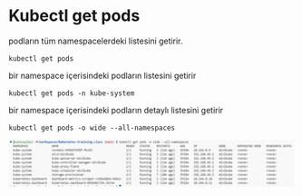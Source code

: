 # Kubectl get pods

podların tüm namespacelerdeki listesini getirir.
```
kubectl get pods
```


bir namespace içerisindeki podların listesini getirir
```
kubectl get pods -n kube-system
```


bir namespace içerisindeki podların detaylı listesini getirir
```
kubectl get pods -o wide --all-namespaces
```
![pods all namespace](./images/pods-status-display.png)




